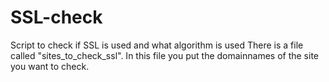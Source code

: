 # SSL-check
Script to check if SSL is used and what algorithm is used
 There is a file called "sites_to_check_ssl". In this file you put the domainnames of the site you want to check.
